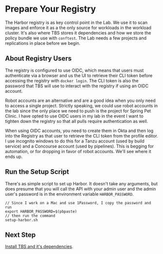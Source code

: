 # Prepare Your Registry

The Harbor registry is as key control point in the Lab. We use it to
scan images and enforce it as a the only source for workloads in the
workload cluster. It's also where TBS stores it dependencies and how
we store the policy bundle we use with `conftest`. The Lab needs a few
projects and replications in place before we begin.

## About Registry Users

The registry is configured to use OIDC, which means that users must
authenticate via a browser and us the UI to retrieve their CLI token
before accessing the registry with `docker login`. The CLI token is
also the password that TBS will use to interact with the registry if
using an OIDC account.

Robot accounts are an alternative and are a good idea when you only
need to access a single project. Strictly speaking, we could use
robot accounts in the lab since the only place we need to push is the
project for Spring Pet Clinic. I have opted to use OIDC users in my
lab in the event I want to tighten down the registry so that all 
pulls require authentication as well.

When using OIDC accounts, you need to create them in Okta and then
log into the Registry as that user to retrieve the CLI token from
the profile editor. I use incognito windows to do this for a Tanzu
account (used by build service) and a Concourse account (used by
pipelines). This is begging for automation, or for dropping in 
favor of robot accounts. We'll see where it ends up.

## Run the Setup Script

There's as simple script to set up Harbor. It doesn't take any
arguments, but does presume that you will call the API with your
admin user and the admin user's password is in the environment
variable `HARBOR_PASSWORD`.

```
// Since I work on a Mac and use 1Password, I copy the password and run
export HARBOR_PASSWORD=$(pbpaste)
// then run the command
setup-harbor.sh
```

## Next Step

[Install TBS and it's dependencies](03-install-tbs.md).

